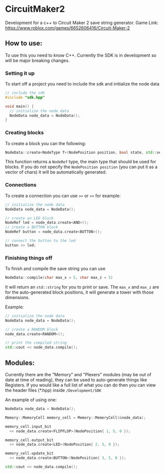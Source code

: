 # CircuitMaker2
Development for a c++ to Circuit Maker 2 save string generator.
Game Link: https://www.roblox.com/games/6652606416/Circuit-Maker-2

## How to use:
To use this you need to know C++. Currently the SDK is in development so will be major breaking changes.

### Setting it up
To start off a project you need to include the sdk and initialize the node data

```c++
// include the sdk
#include "sdk.hpp"

void main() {
  // initialize the node data
  NodeData node_data = NodeData();
}
```

### Creating blocks
To create a block you can the following:
```c++
NodeData::create<NodeType T>(NodePosition position, bool state, std::vector<short> properties);
```
This function returns a `NodeRef` type, the main type that should be used for blocks.
If you do not specify the `NodePosition position` (you can put it as a vector of chars) it will be automatically generated.

### Connections
To create a connection you can use `>>` or `<<` for example:
```c++
// initialize the node data
NodeData node_data = NodeData();

// create an LED block
NodeRef led = node_data.create<AND>();
// create a BUTTON block
NodeRef button = node_data.create<BUTTON>();

// connect the button to the led
button >> led;
```

### Finishing things off
To finish and compile the save string you can use
```c++
NodeData::compile(char max_x = 5, char max_z = 5)
```
It will return an `std::string` for you to print or save.
The `max_x` and `max_z` are for the auto-generated block positions, it will generate a tower with those dimensions.

Example:
```c++
// initialize the node data
NodeData node_data = NodeData();

// create a RANDOM block
node_data.create<RANDOM>();

// print the compiled string
std::cout << node_data.compile();
```

## Modules:
Currently there are the "Memory" and "Plexers" modules (may be out of date at time of reading), they can be used to auto-generate things like Registers.
If you would like a full list of what you can do then you can view the header files (*.hpp) inside `/Development/SDK`

An example of using one:
```c++
NodeData node_data = NodeData();

Memory::MemoryCell memory_cell = Memory::MemoryCell(&node_data);

memory_cell.input_bit
  << node_data.create<FLIPFLOP>(NodePosition{ 1, 5, 0 });

memory_cell.output_bit
  >> node_data.create<LED>(NodePosition{ 2, 5, 0 });

memory_cell.update_bit
  << node_data.create<BUTTON>(NodePosition{ 3, 5, 0 });

std::cout << node_data.compile();
```
